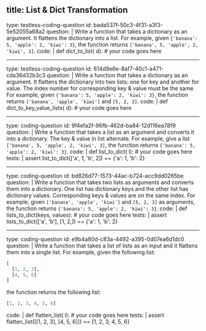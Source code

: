title: List & Dict Transformation
---
type: testless-coding-question
id: bada537f-50c3-4f31-a3f3-5e52055a68a2
question: |
  Write a function that takes a dictionary as an argument. It flattens the dictionary into a list. For example, given `{'banana': 5, 'apple': 2, 'kiwi': 3}`, the function returns `['banana', 5, 'apple', 2, 'kiwi', 3]`.
code: |
  def dict_to_list( d):
    # your code goes here

---
type: testless-coding-question
id: 614d9e6e-8af7-40c1-a471-cda36d32b3c3
question: |
  Write a function that takes a dictionary as an argument. It flattens the dictionary into two lists: one for key and another for value. The index number for corresponding key & value must be the same. For example, given `{'banana': 5, 'apple': 2, 'kiwi': 3}`, the function returns `['banana', 'apple', 'kiwi']` and `[5, 2, 3]`.
code: |
  def dict_to_key_value_lists( d):
    # your code goes here

---
type: coding-question
id: 9f4efa2f-96fb-462d-ba84-12d116ea78f9
question: |
  Write a function that takes a list as an argument and converts it into a dictionary. The key & value in list alternate. For example, give a list `['banana', 5, 'apple', 2, 'kiwi', 3]`, the function returns `{'banana': 5, 'apple': 2, 'kiwi': 3}`.
code: |
  def list_to_dict( l):
    # your code goes here
tests: |
  assert list_to_dict(['a', 1, 'b', 2]) == {'a': 1, 'b': 2}

---
type: coding-question
id: bd826d77-1573-44ac-b724-acc9dd0265be
question: |
  Write a function that takes two lists as arguments and converts them into a dictionary. One list has dictionary keys and the other list has dictionary values. Corresponding keys & values are on the same index. For example, given `['banana', 'apple', 'kiwi']` and `[5, 2, 3]` as arguments, the function returns `{'banana': 5, 'apple': 2, 'kiwi': 3}`.
code: |
  def lists_to_dict(keys, values):
    # your code goes here
tests: |
  assert lists_to_dict(['a', 'b'], [1, 2,]) == {'a': 1, 'b': 2}

---
type: coding-question
id: e9b4a80d-c83a-4492-a395-0d07ea6d1dc0
question: |
  Write a function that takes a list of lists as an input and it flattens them into a single list. For example, given the following list:
  ```Python
  [
    [1, 2, 3],
    [4, 5, 6]
  ]
  ```
  the function returns the following list:
  ```Python
  [1, 2, 3, 4, 5, 6]
  ```
code: |
  def flatten_list( l):
    # your code goes here
tests: |
  assert flatten_list([[1, 2, 3], [4, 5, 6]]) == [1, 2, 3, 4, 5, 6]
